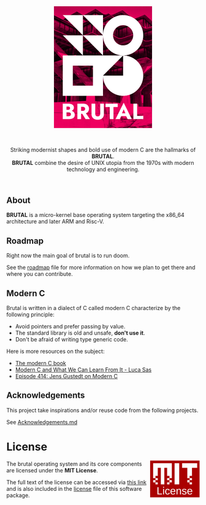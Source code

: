 <br/>
<br/>
<p align="center">
<img width="256" src="meta/brand/logo.png">
</p>
<br/>
<p align="center">
Striking modernist shapes and bold use of modern C are the hallmarks of <b>BRUTAL</b>.<br>
<b>BRUTAL</b> combine the desire of UNIX utopia from the 1970s with modern technology and engineering.
</p>
<br/>

## About

**BRUTAL** is a micro-kernel base operating system targeting the x86_64 architecture and later ARM and Risc-V.

## Roadmap

Right now the main goal of brutal is to run doom.

See the [roadmap](meta/Roadmap.md) file for more information on how we plan to get there and where you can contribute.

## Modern C

Brutal is written in a dialect of C called modern C characterize by the following principle:

- Avoid pointers and prefer passing by value.
- The standard library is old and unsafe, **don't use it**.
- Don't be afraid of writing type generic code.

Here is more resources on the subject:

- [The modern C book](https://modernc.gforge.inria.fr/)
- [Modern C and What We Can Learn From It - Luca Sas](https://www.youtube.com/watch?v=QpAhX-gsHMs)
- [Episode 414: Jens Gustedt on Modern C](https://www.youtube.com/watch?v=xioxhMOx9t4)

## Acknowledgements

This project take inspirations and/or reuse code from the following projects.

See [Acknowledgements.md](meta/Acknowledgements.md)

# License

<a href="https://opensource.org/licenses/MIT">
  <img align="right" height="96" alt="MIT License" src="meta/mit-license.png" />
</a>

The brutal operating system and its core components are licensed under the **MIT License**.

The full text of the license can be accessed via [this link](https://opensource.org/licenses/MIT) and is also included in the [license](License) file of this software package.
